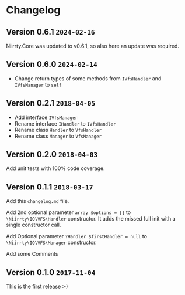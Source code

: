 # Changelog

## Version 0.6.1 `2024-02-16`

Niirrty.Core was updated to v0.6.1, so also here an update was required.

## Version 0.6.0 `2024-02-14`

* Change return types of some methods from `IVfsHandler` and `IVfsManager` to `self` 

## Version 0.2.1 `2018-04-05`

* Add interface `IVfsManager`
* Rename interface `IHandler` to `IVfsHandler`
* Rename class `Handler` to `VfsHandler`
* Rename class `Manager` to `VfsManager`


## Version 0.2.0 `2018-04-03`

Add unit tests with 100% code coverage.


## Version 0.1.1 `2018-03-17`

Add this `changelog.md` file.

Add 2nd optional parameter `array $options = []` to `\Niirrty\IO\VFS\Handler` constructor.
It adds the missed full init with a single constructor call.

Add Optional parameter `?Handler $firstHandler = null` to `\Niirrty\IO\VFS\Manager` constructor.

Add some Comments


## Version 0.1.0 `2017-11-04`

This is the first release :-)
